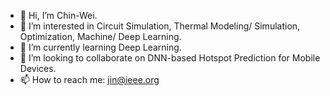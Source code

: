 - 👋 Hi, I’m Chin-Wei.
- 👀 I’m interested in Circuit Simulation, Thermal Modeling/ Simulation, Optimization, Machine/ Deep Learning.
- 🌱 I’m currently learning Deep Learning.
- 💞️ I’m looking to collaborate on DNN-based Hotspot Prediction for Mobile Devices.
- 📫 How to reach me: jin@ieee.org

<!---
chinwei1999/chinwei1999 is a ✨ special ✨ repository because its `README.md` (this file) appears on your GitHub profile.
You can click the Preview link to take a look at your changes.
--->

